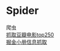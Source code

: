# Spider
爬虫  
[抓取豆瓣电影top250](https://github.com/tangerine122/Spider/blob/master/douban_top250.py)  
[掘金小册信息抓取](https://github.com/tangerine122/Spider/blob/master/juejin.py)
